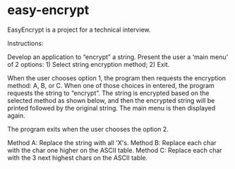 # easy-encrypt

EasyEncrypt is a project for a technical interview.

Instructions:

Develop an application to “encrypt” a string. Present the user a ‘main menu’ of 2 options: 1) Select string encryption method; 2) Exit.

When the user chooses option 1, the program then requests the encryption method: A, B, or C. When one of those choices in entered, the program requests the string to “encrypt”. The string is encrypted based on the selected method as shown below, and then the encrypted string will be printed followed by the original string. The main menu is then displayed again.

The program exits when the user chooses the option 2.

Method A: Replace the string with all 'X's.
Method B: Replace each char with the char one higher on the ASCII table.
Method C: Replace each char with the 3 next highest chars on the ASCII table.
